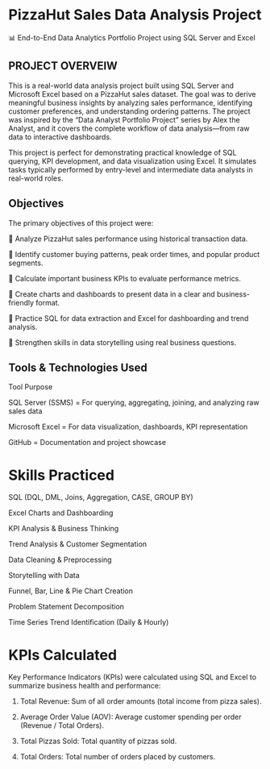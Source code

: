 # PizzaHut Sales Data Analysis Project

📊 End-to-End Data Analytics Portfolio Project using SQL Server and Excel

## PROJECT OVERVEIW

This is a real-world data analysis project built using SQL Server and Microsoft Excel based on a PizzaHut sales dataset. The goal was to derive meaningful business insights by analyzing sales performance, identifying customer preferences, and understanding ordering patterns. The project was inspired by the “Data Analyst Portfolio Project” series by Alex the Analyst, and it covers the complete workflow of data analysis—from raw data to interactive dashboards.

This project is perfect for demonstrating practical knowledge of SQL querying, KPI development, and data visualization using Excel. It simulates tasks typically performed by entry-level and intermediate data analysts in real-world roles.
 
## Objectives

The primary objectives of this project were:

📌 Analyze PizzaHut sales performance using historical transaction data.

📌 Identify customer buying patterns, peak order times, and popular product segments.

📌 Calculate important business KPIs to evaluate performance metrics.

📌 Create charts and dashboards to present data in a clear and business-friendly format.

📌 Practice SQL for data extraction and Excel for dashboarding and trend analysis.

📌 Strengthen skills in data storytelling using real business questions.


## Tools & Technologies Used

Tool	Purpose

SQL Server (SSMS)	   =      For querying, aggregating, joining, and analyzing raw sales data


Microsoft Excel	      =     For data visualization, dashboards, KPI representation


GitHub	              =      Documentation and project showcase



# Skills Practiced

SQL (DQL, DML, Joins, Aggregation, CASE, GROUP BY)  


Excel Charts and Dashboarding


KPI Analysis & Business Thinking


Trend Analysis & Customer Segmentation


Data Cleaning & Preprocessing


Storytelling with Data


Funnel, Bar, Line & Pie Chart Creation


Problem Statement Decomposition


Time Series Trend Identification (Daily & Hourly)


# KPIs Calculated

Key Performance Indicators (KPIs) were calculated using SQL and Excel to summarize business health and performance:

1. Total Revenue: Sum of all order amounts (total income from pizza sales).


2. Average Order Value (AOV): Average customer spending per order (Revenue / Total Orders).


3. Total Pizzas Sold: Total quantity of pizzas sold.


4. Total Orders: Total number of orders placed by customers.
